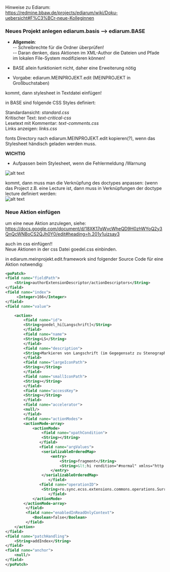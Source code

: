Hinweise zu Ediarum:    
https://redmine.bbaw.de/projects/ediarum/wiki/Doku-uebersicht#F%C3%BCr-neue-Kolleginnen   

### Neues Projekt anlegen ediarum.basis --> ediarum.BASE    
- **Allgemein**:    
-- Schreibrechte für die Ordner überprüfen!       
-- Daran denken, dass Aktionen im XML-Author die Dateien und Pfade im lokalen File-System modifizieren können!     

- BASE allein funktioniert nicht, daher eine Erweiterung nötig    
- Vorgabe: ediarum.MEINPROJEKT.edit (MEINPROJEKT in Großbuchstaben)       

kommt, dann stylesheet in Textdatei einfügen!     

in BASE sind folgende CSS Styles definiert:   

Standardansicht:  *standard.css*          
Kritischer Text: *text-critical-css*      
Lesetext mit Kommentar:   *text-comments.css*     
Links anzeigen:    *links.css*              

fonts Directory nach ediarum.MEINPROJEKT.edit kopieren(?), wenn das Stylesheet händisch geladen werden muss.    

**WICHTIG**   
- Aufpassen beim Stylesheet, wenn die Fehlermeldung /Warnung        

![alt text](https://github.com/topoi/Telota/blob/master/Projekte/author_no_css.png)

kommt, dann muss man die Verknüpfung des doctypes anpassen: (wenn das Project z.B. eine Lecture ist, dann muss in Verknüpfungen der doctype lecture definiert werden:   
![alt text](https://github.com/topoi/Telota/blob/master/Projekte/Bildschirmfoto%20von%202020-01-03%2013-57-40.png)    

### Neue Aktion einfügen    
um eine neue Aktion anzulegen, siehe:		
https://docs.google.com/document/d/18XK17qWvcWheQD9H0zhWYoQ2y3QnQcWNBoCS2QJh0Y0/edit#heading=h.201y1uizsay3		

auch im css einfügen!!		
Neue Aktionen in der css Datei goedel.css einbinden.

in ediarum.meinprojekt.edit.framework sind folgender Source Code für eine Aktion notwendig:    

```xml
<poPatch>
<field name="fieldPath">
    <String>authorExtensionDescriptor/actionDescriptors</String>
</field>
<field name="index">
     <Integer>166</Integer>
</field>
<field name="value">

	<action>
	    <field name="id">
		<String>goedel_hi[Langschrift]</String>
	    </field>
	    <field name="name">
		<String>LS</String>
	    </field>
	    <field name="description">
		<String>Markieren von Langschrift (im Gegegensatz zu Stenographie)</String>
	    </field>
	    <field name="largeIconPath">
		<String></String>
	    </field>
	    <field name="smallIconPath">
		<String></String>
	    </field>
	    <field name="accessKey">
		<String></String>
	    </field>
	    <field name="accelerator">
		<null/>
	    </field>
	    <field name="actionModes">
		<actionMode-array>
			<actionMode>
			    <field name="xpathCondition">
				<String></String>
			   </field>
			   <field name="argValues">
				<serializableOrderedMap>
					<entry>
						<String>fragment</String>
						<String>&lt;hi rendition="#normal" xmlns="http://www.tei-c.org/ns/1.0">&lt;/hi></String>
					</entry>
				</serializableOrderedMap>
		           </field>
			   <field name="operationID">
				<String>ro.sync.ecss.extensions.commons.operations.SurroundWithFragmentOperation</String>
		           </field>
			</actionMode>
		</actionMode-array>
	     </field>
	     <field name="enabledInReadOnlyContext">
			<Boolean>false</Boolean>
	     </field>
	</action>
</field>
<field name="patchHandling">
	<String>addIndex</String>
</field>
<field name="anchor">
	<null/>
</field>
</poPatch>



```
